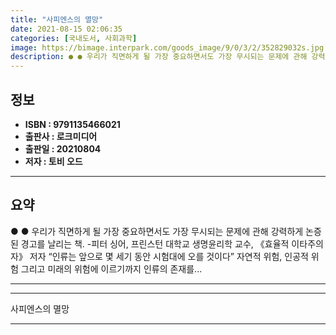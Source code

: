 ```yaml
---
title: "사피엔스의 멸망"
date: 2021-08-15 02:06:35
categories: [국내도서, 사회과학]
image: https://bimage.interpark.com/goods_image/9/0/3/2/352829032s.jpg
description: ● ● 우리가 직면하게 될 가장 중요하면서도 가장 무시되는 문제에 관해 강력하게 논증된 경고를 날리는 책. -피터 싱어, 프린스턴 대학교 생명윤리학 교수, 《효율적 이타주의자》 저자 “인류는 앞으로 몇 세기 동안 시험대에 오를 것이다” 자연적 위험, 인공적 위험 그리고 미래의 위험에
---
```


## **정보**

- **ISBN : 9791135466021**
- **출판사 : 로크미디어**
- **출판일 : 20210804**
- **저자 : 토비 오드**

------



## **요약**

●  ●  우리가 직면하게 될 가장 중요하면서도 가장 무시되는 문제에 관해 강력하게 논증된 경고를 날리는 책.
-피터 싱어, 프린스턴 대학교 생명윤리학 교수, 《효율적 이타주의자》 저자
“인류는 앞으로 몇 세기 동안 시험대에 오를 것이다”
자연적 위험, 인공적 위험 그리고 미래의 위험에 이르기까지
인류의 존재를... 

------



------


사피엔스의 멸망 

------


